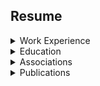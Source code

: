 
## Resume


<details><summary>Work Experience</summary><p>

<details><summary>Nationwide Insurance - [7/21/2014 - Current]</summary><p>

* Consultant - Project Architect (11/20/17 - Current)
* Consultant - Engineering (1/1/15 - 11/20/17)
   * Database Services
      * Automation Engineer
         * Creater, owner, architect of SPARTAN
* Consultant - Run Operations (7/21/14 - 1/1/15)
   * MSSQL DBA
</p></details> 

<details><summary>Dedicated Technologies, Inc - [12/01/2013 - 07/21/2014]</summary><p>

* Consultant
  * MSSQL DBA
  * Automation Engineer
</p></details>

<details><summary>Nationwide Energy Partners - [7/01/2013 - 12/01/2013]</summary><p>

* MSSQL DBA and Developer
</p></details>

<details><summary>Manley Deas Kochalski, LLC - [5/01/2012 - 7/01/2013]</summary><p>

* Senior Database Administrator
</p></details>

<details><summary>Columbus Bureau of Credit Columbus - [2/01/2011 - 5/01/2012]</summary><p>

* Database Administrator
</p></details>

<details><summary>Travis Central Appraisal District - [8/01/2010 - 2/01/2011]</summary><p>

* Database Analyst
</p></details>

<details><summary>ScanData Systems,Inc - [1/01/2006 - 7/01/2010]</summary><p>

* Logistician and MSSQL Database Administrator
</p></details>

<details><summary>The Ohio State University - [1/01/2003 - 1/01/2004]</summary><p>

* Instructor
    * Introduction to Physical Anthropology and Cultural Anthropology 
    * 2003 Fall & Winter Quarter 2004 Spring Quarter
</p></details>

<details><summary>Weller & Associates - [1/01/2001 -  1/01/2006]</summary><p>

* Principal Investigator
    * Supervised archaeological field crews and conduct extensive archaeological fieldwork and analysis
    * Completed comprehensive surveys, testing, and data recovery projects
</p></details>

<details><summary>The United States Senate - [1/01/1995]</summary><p>

* Intern
    * The U.S. Senator from Maryland, Barbara Mikulski
        * Attending hearings
        * Writing issue briefs
        * Acquiring research materials for the legislative staff
        * Clerical duties    
</p></details>
</p></details>          
          
<details><summary>Education</summary><p>          

<details><summary>The Ohio State University </summary><p>  

* 2004
  * Masters of Arts [MA]
    * Specialization
      * Physical Anthropology [Osteology]
* 2001 
  * Majors
    * Criminology
    * Criminology
  * Minors
    * Sociology
</p></details>   
</p></details>      

<details><summary>Associations</summary><p>    

* Membership
  * SQL PASS 
</p></details> 

<details><summary>Publications</summary><p>   

  * Dental Deformation
    * Agency: The U.S. Air Force
      * Internal paper utilized for instruction ... this is not an open publication
</p></details>
